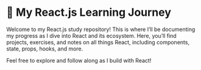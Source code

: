 # 🚀 My React.js Learning Journey

Welcome to my React.js study repository! This is where I’ll be documenting my progress as I dive into React and its ecosystem. Here, you’ll find projects, exercises, and notes on all things React, including components, state, props, hooks, and more.

Feel free to explore and follow along as I build with React!
